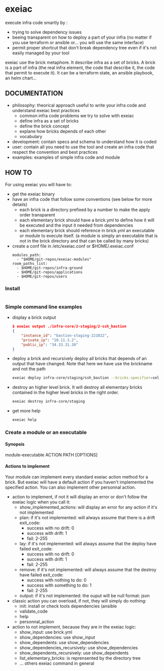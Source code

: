 # exeiac

execute infra code smartly by :
- trying to solve dependency issues
- beeing transparent on how to deploy a part of your infra (no matter if you 
  use terraform or ansible or... you will use the same interface)
- permit proper shortcut that don't break dependency tree even if it's not 
  easily managed by your tool

exeiac use the brick metaphore. It describe infra as a set of bricks. A brick
is a part of infra (the real infra element, the code that describe it, the code
that permit to execute it). It can be a terraform state, an ansible playbook,
an helm chart...

## DOCUMENTATION

- philosophy: theorical approach useful to write your infra code and understand 
  exeiac best practices
  - common infra code problems we try to solve with exeiac
  - define infra as a set of bricks
  - define the brick concept
  - explane how bricks depends of each other
  - vocabulary
- development: contain specs and schema to understand how it is coded
- user: contain all you need to use the tool and create an infra code that 
  respect the convention and best practices
- examples: examples of simple infra code and module

## HOW TO

For using exeiac you will have to:
- get the exeiac binary
- have an infra code that follow some conventions (see below for more details)
  - each brick is a directory prefixed by a number to make the apply order 
    transparent
  - each elementary brick should have a brick.yml to define how it will be 
    executed and the input it needed from dependencies
  - each elementary brick should reference in brick.yml an executable or module
    to execute itself. (a module is simply an executable that is not in the 
    brick directory and that can be called by many bricks)
- create a conf file in /etc/exeiac.conf or $HOME/.exeiac.conf
  ```
  modules_path:
    - "$HOME/git-repos/exeiac-modules"
  room_paths_list:
    - $HOME/git-repos/infra-ground
    - $HOME/git-repos/applications
    - $HOME/git-repos/users
  ```

### Install

```
```

### Simple command line examples

- display a brick output
  ```json
  $ exeiac output ./infra-core/2-staging/2-ssh_bastion
  {
      "instance_id": "bastion-staging-221022",
      "private_ip": "10.11.3.2",
      "public_ip": "34.33.31.30"
  }
  ```
- deploy a brick and recursively deploy all bricks that depends of an output 
  that have changed. Note that here we have use the brickname and not the path 
  ```bash
  exeiac deploy infra-core/staging/ssh_bastion --bricks-specifier=selected+needed_dependents
  ```
- destroy an higher level brick. It will destroy all elementary bricks
  contained in the higher level bricks in the right order. 
  ```bash
  exeiac destroy infra-core/staging
  ```
- get more help
  ```bash
  exeiac help
  ```

### Create a module or an executable

#### Synopsis

module-executable ACTION PATH [OPTIONS]

#### Actions to implement

Your module can implement every standard exeiac action method for a brick. 
But exeiac will have a default action if you haven't implemented the specified 
action. You can also implement other personnal action.

- action to implement, if not it will display an error or don't follow the 
  exeiac logic when you call it:
  - show_implemented_actions: will display an error for any action if it's not 
    implemented
  - plan:
    if it's not implemented: will always assume that there is a drift
    exit_code:
    - success with no drift: 0
    - success with drift: 1
    - fail: 2-255
  - lay:
    if it's not implemented: will always assume that the deploy have failed
    exit_code:
    - success with no drift: 0
    - success with drift: 1
    - fail: 2-255
  - remove: 
    if it's not implemented: will always assume that the destroy have failed
    exit_code:
    - success with nothing to do: 0
    - success with something to do: 1
    - fail: 2-255
  - output:
    if it's not implemented: the ouput will be null
    format: json
- classic action you can overload, if not, they will simply do nothing:
  - init: install or check tools dependencies (ansible 
  - validate_code
  - help
  - personnal_action
- action to not implement, because they are in the exeiac logic:
  - show_input: use brick.yml
  - show_dependencies: use show_input
  - show_dependents: use show_dependencies
  - show_dependencies_recursively: use show_dependencies
  - show_dependents_recursively: use show_dependents
  - list_elementary_bricks: is reprensented by the directory tree
  - ... others exeiac command in general

